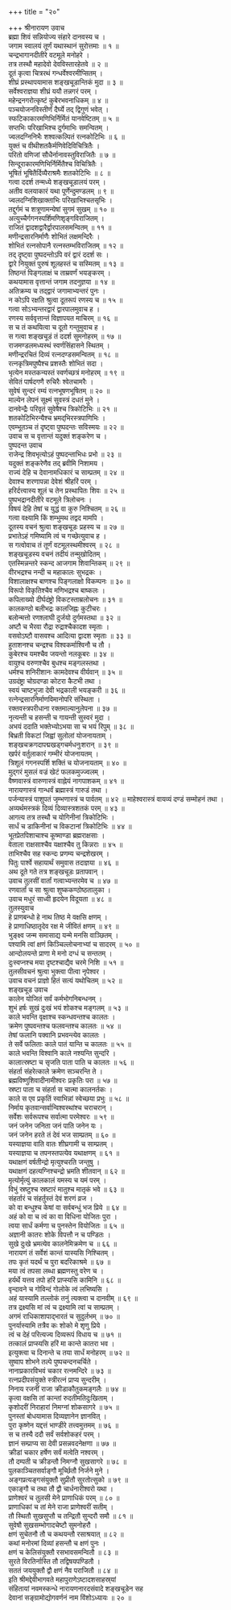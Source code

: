 +++
title = "२०"

+++
श्रीनारायण उवाच  
ब्रह्मा शिवं सन्नियोज्य संहारे दानवस्य च ।  
जगाम स्वालयं तूर्णं यथास्थानं सुरोत्तमाः ॥ १ ॥  
चन्द्रभागानदीतीरे वटमूले मनोहरे ।  
तत्र तस्थौ महादेवो देवविस्तारहेतवे ॥ २ ॥  
दूतं कृत्वा चित्ररथं गन्धर्वेश्वरमीप्सितम् ।  
शीघ्रं प्रस्थापयामास शङ्‌खचूडान्तिकं मुदा ॥ ३ ॥  
सर्वेश्वराज्ञया शीघ्रं ययौ तन्नगरं परम् ।  
महेन्द्रनगरोत्कृष्टं कुबेरभवनाधिकम् ॥ ४ ॥  
पञ्चयोजनविस्तीर्णं दैर्घ्ये तद्‌ द्विगुणं भवेत् ।  
स्फटिकाकारमणिभिर्निर्मितं यानवेष्टितम् ॥ ५ ॥  
सप्तभिः परिखाभिश्च दुर्गमाभिः समन्वितम् ।  
ज्वलदग्निनिभैः शश्वत्कल्पितं रत्नकोटिभिः ॥ ६ ॥  
युक्तं च वीथीशतकैर्मणिवेदिविचित्रितैः ।  
परितो वणिजां सौधैर्नानावस्तुविराजितैः ॥ ७ ॥  
सिन्दूराकारमणिभिर्निर्मितैश्च विचित्रितैः ।  
भूषितं भूषितैर्दिव्यैराश्रमैः शतकोटिभिः ॥ ८ ॥  
गत्वा ददर्श तन्मध्ये शङ्‌खचूडालयं परम् ।  
अतीव वलयाकारं यथा पूर्णेन्दुमण्डलम् ॥ ९ ॥  
ज्वलदग्निशिखाक्ताभिः परिखाभिश्चतसृभिः ।  
तद्दुर्गमं च शत्रूणामन्येषां सुगमं सुखम् ॥ १० ॥  
अत्युच्चैर्गगनस्पर्शिमणिशृङ्‌गविराजितम् ।  
राजितं द्वादशद्वारैर्द्वारपालसमन्वितम् ॥ ११ ॥  
मणीन्द्रसारनिर्माणैः शोभितं लक्षमन्दिरैः ।  
शोभितं रत्नसोपानै रत्नस्तम्भविराजितम् ॥ १२ ॥  
तद्‌ दृष्ट्वा पुष्पदन्तोऽपि वरं द्वारं ददर्श सः ।  
द्वारे नियुक्तं पुरुषं शूलहस्तं च सस्मितम् ॥ १३ ॥  
तिष्ठन्तं पिङ्‌गलाक्षं च ताम्रवर्णं भयङ्‌करम् ।  
कथयामास वृत्तान्तं जगाम तदनुज्ञया ॥ १४ ॥  
अतिक्रम्य च तद्द्वारं जगामाभ्यन्तरं पुनः ।  
न कोऽपि रक्षति श्रुत्वा दूतरूपं रणस्य च ॥ १५ ॥  
गत्वा सोऽभ्यन्तरद्वारं द्वारपालमुवाच ह ।  
रणस्य सर्ववृत्तान्तं विज्ञापयत माचिरम् ॥ १६ ॥  
स च तं कथयित्वा च दूतो गन्तुमुवाच ह ।  
स गत्वा शङ्‌खचूडं तं ददर्श सुमनोहरम् ॥ १७ ॥  
राजमण्डलमध्यस्थं स्वर्णसिंहासने स्थितम् ।  
मणीन्द्ररचितं दिव्यं रत्नदण्डसमन्वितम् ॥ १८ ॥  
रत्नकृत्रिमपुष्पैश्च प्रशस्तैः शोभितं सदा ।  
भृत्येन मस्तकन्यस्तं स्वर्णच्छत्रं मनोहरम् ॥ १९ ॥  
सेवितं पार्षदगणै रुचिरैः श्वेतचामरैः ।  
सुवेषं सुन्दरं रम्यं रत्नभूषणभूषितम् ॥ २० ॥  
माल्येन लेपनं सूक्ष्मं सुवस्त्रं दधतं मुने ।  
दानवेन्द्रैः परिवृतं सुवेषैश्च त्रिकोटिभिः ॥ २१ ॥  
शतकोटिभिरन्यैश्च भ्रमद्‌भिरस्त्रपाणिभिः ।  
एवम्भूतञ्च तं दृष्ट्वा पुष्पदन्तः सविस्मयः ॥ २२ ॥  
उवाच स च वृत्तान्तं यदुक्तं शङ्‌करेण च ।  
पुष्पदन्त उवाच  
राजेन्द्र शिवभृत्योऽहं पुष्पदन्ताभिधः प्रभो ॥ २३ ॥  
यदुक्तं शङ्‌करेणैव तद्‌ ब्रवीमि निशामय ।  
राज्यं देहि च देवानामधिकारं च साम्प्रतम् ॥ २४ ॥  
देवाश्च शरणापन्ना देवेशं श्रीहरिं परम् ।  
हरिर्दत्त्वास्य शूलं च तेन प्रस्थापितः शिवः ॥ २५ ॥  
पुष्पभद्रानदीतीरे वटमूले त्रिलोचनः ।  
विषयं देहि तेषां च युद्धं वा कुरु निश्चितम् ॥ २६ ॥  
गत्वा वक्ष्यामि किं शम्भुमथ तद्वद मामपि ।  
दूतस्य वचनं श्रुत्वा शङ्‌खचूडः प्रहस्य च ॥ २७ ॥  
प्रभातेऽहं गमिष्यामि त्वं च गच्छेत्युवाच ह ।  
स गत्वोवाच तं तूर्णं वटमूलस्थमीश्वरम् ॥ २८ ॥  
शङ्‌खचूडस्य वचनं तदीयं तन्मुखोदितम् ।  
एतस्मिन्नन्तरे स्कन्द आजगाम शिवान्तिकम् ॥ २९ ॥  
वीरभद्रश्च नन्दी च महाकालः सुभद्रकः ।  
विशालाक्षश्च बाणश्च पिङ्‌गलाक्षो विकम्पनः ॥ ३० ॥  
विरूपो विकृतिश्चैव मणिभद्रश्च बाष्कलः ।  
कपिलाख्यो दीर्घदंष्ट्रो विकटस्ताम्रलोचनः ॥ ३१ ॥  
कालकण्ठो बलीभद्रः कालजिह्नः कुटीचरः ।  
बलोन्मत्तो रणश्लाघी दुर्जयो दुर्गमस्तथा ॥ ३२ ॥  
अष्टौ च भैरवा रौद्रा रुद्राश्चैकादश स्मृताः ।  
वसवोऽष्टौ वासवश्च आदित्या द्वादश स्मृताः ॥ ३३ ॥  
हुताशनश्च चन्द्रश्च विश्वकर्माश्विनौ च तौ ।  
कुबेरश्च यमश्चैव जयन्तो नलकूबरः ॥ ३४ ॥  
वायुश्च वरुणश्चैव बुधश्च मङ्‌गलस्तथा ।  
धर्मश्च शनिरीशानः कामदेवश्च वीर्यवान् ॥ ३५ ॥  
उग्रदंष्ट्रा चोग्रदण्डा कोटरा कैटभी तथा ।  
स्वयं चाष्टभुजा देवी भद्रकाली भयङ्‌करी ॥ ३६ ॥  
रत्नेन्द्रसारनिर्माणविमानोपरि संस्थिता ।  
रक्तवस्त्रपरीधाना रक्तमाल्यानुलेपना ॥ ३७ ॥  
नृत्यन्ती च हसन्ती च गायन्ती सुस्वरं मुदा ।  
अभयं ददाति भक्तेभ्योऽभया सा च भयं रिपुम् ॥ ३८ ॥  
बिभ्रती विकटां जिह्वां सुलोलां योजनायताम् ।  
शङ्‌खचक्रगदापद्मखड्गचर्मधनुःशरान् ॥ ३९ ॥  
खर्परं वर्तुलाकारं गम्भीरं योजनायतम् ।  
त्रिशूलं गगनस्पर्शि शक्तिं च योजनायताम् ॥ ४० ॥  
मुद्‌गरं मुसलं वज्रं खेटं फलकमुज्ज्वलम् ।  
वैष्णवास्त्रं वारुणास्त्रं वाह्नेयं नागपाशकम् ॥ ४१ ॥  
नारायणास्त्रं गान्धर्वं ब्रह्मास्त्रं गारुडं तथा ।  
पर्जन्यास्त्रं पाशुपतं जृम्भणास्त्रं च पार्वतम् ॥ ४२ ॥
माहेश्वरास्त्रं वायव्यं दण्डं सम्मोहनं तथा ।  
अव्यर्थमस्त्रकं दिव्यं दिव्यास्त्रशतकं परम् ॥ ४३ ॥  
आगत्य तत्र तस्थौ च योगिनीनां त्रिकोटिभिः ।  
सार्धं च डाकिनीनां च विकटानां त्रिकोटिभिः ॥ ४४ ॥  
भूतप्रेतपिशाचाश्च कूष्माण्डा ब्रह्मराक्षसाः ।  
वेताला राक्षसाश्चैव यक्षाश्चैव तु किन्नराः ॥ ४५ ॥  
ताभिश्चैव सह स्कन्दः प्रणम्य चन्द्रशेखरम् ।  
पितुः पार्श्वे सहायार्थं समुवास तदाज्ञया ॥ ४६ ॥  
अथ दूते गते तत्र शङ्‌खचूडः प्रतापवान् ।  
उवाच तुलसीं वार्तां गत्वाभ्यन्तरमेव च ॥ ४७ ॥  
रणवार्तां च सा श्रुत्वा शुष्ककण्ठोष्ठतालुका ।  
उवाच मधुरं साध्वी हृदयेन विदूयता ॥ ४८ ॥  
तुलस्युवाच  
हे प्राणबन्धो हे नाथ तिष्ठ मे वक्षसि क्षणम् ।  
हे प्राणाधिष्ठातृदेव रक्ष मे जीवितं क्षणम् ॥ ४९ ॥  
भुङ्क्ष्व जन्म समासाद्य यन्मे मनसि वाञ्छितम् ।  
पश्यामि त्वां क्षणं किञ्चिल्लोचनाभ्यां च सादरम् ॥ ५० ॥  
आन्दोलयन्ते प्राणा मे मनो दग्धं च सन्ततम् ।  
दुःस्वप्नश्च मया दृष्टश्चाद्यैव चरमे निशि ॥ ५१ ॥  
तुलसीवचनं श्रुत्वा भुक्त्वा पीत्वा नृपेश्वर ।  
उवाच वचनं प्राज्ञो हितं सत्यं यथोचितम् ॥ ५२ ॥  
शङ्खचूड उवाच  
कालेन योजितं सर्वं कर्मभोगनिबन्धनम् ।  
शुभं हर्षः सुखं दुःखं भयं शोकश्च मङ्‌गलम् ॥ ५३ ॥  
काले भवन्ति वृक्षाश्च स्कन्धवन्तश्च कालतः ।  
क्रमेण पुष्पवन्तश्च फलवन्तश्च कालतः ॥ ५४ ॥  
तेषां फलानि पक्वानि प्रभवन्त्येव कालतः ।  
ते सर्वे फलिताः काले पातं यान्ति च कालतः ॥ ५५ ॥  
काले भवन्ति विश्वानि काले नश्यन्ति सुन्दरि ।  
कालात्स्रष्टा च सृजति पाता पाति च कालतः ॥ ५६ ॥  
संहर्ता संहरेत्काले क्रमेण सञ्चरन्ति ते ।  
ब्रह्मविष्णुशिवादीनामीश्वरः प्रकृतिः परा ॥ ५७ ॥  
स्रष्टा पाता च संहर्ता स चात्मा कालनर्तकः ।  
काले स एव प्रकृतिं स्वाभिन्नां स्वेच्छया प्रभुः ॥ ५८ ॥  
निर्माय कृतवान्सर्वान्विश्वस्थांश्च चराचरान् ।  
सर्वेशः सर्वरूपश्च सर्वात्मा परमेश्वरः ॥ ५९ ॥  
जनं जनेन जनिता जनं पाति जनेन यः ।  
जनं जनेन हरते तं देवं भज साम्प्रतम् ॥ ६० ॥  
यस्याज्ञया वाति वातः शीघ्रगामी च साम्प्रतम् ।  
यस्याज्ञया च तपनस्तपत्येव यथाक्षणम् ॥ ६१ ॥  
यथाक्षणं वर्षतीन्द्रो मृत्युश्चरति जन्तुषु ।  
यथाक्षणं दहत्यग्निश्चन्द्रो भ्रमति शीतवान् ॥ ६२ ॥  
मृत्योर्मृत्युं कालकालं यमस्य च यमं परम् ।  
विभुं स्रष्टुश्च स्रष्टारं मातुश्च मातृकं भवे ॥ ६३ ॥  
संहर्तारं च संहर्तुस्तं देवं शरणं व्रज ।  
को वा बन्धुश्च केषां वा सर्वबन्धुं भज प्रिये ॥ ६४ ॥  
अहं को वा च त्वं का वा विधिना योजितः पुरा ।  
त्वया सार्धं कर्मणा च पुनस्तेन वियोजितः ॥ ६५ ॥  
अज्ञानी कातरः शोके विपत्तौ न च पण्डितः ।  
सुखे दुःखे भ्रमत्येव कालनेमिक्रमेण च ॥ ६६ ॥  
नारायणं तं सर्वेशं कान्तं यास्यसि निश्चितम् ।  
तपः कृतं यदर्थं च पुरा बदरिकाश्रमे ॥ ६७ ॥  
मया त्वं तपसा लब्धा ब्रह्मणस्तु वरेण च ।  
हर्यर्थे यत्तव तपो हरिं प्राप्स्यसि कामिनि ॥ ६८ ॥  
वृन्दावने च गोविन्दं गोलोके त्वं लभिष्यसि ।  
अहं यास्यामि तल्लोकं तनुं त्यक्त्वा च दानवीम् ॥ ६९ ॥  
तत्र द्रक्ष्यसि मां त्वं च द्रक्ष्यामि त्वां च साम्प्रतम् ।  
अगमं राधिकाशापाद्भारतं च सुदुर्लभम् ॥ ७० ॥  
पुनर्यास्यामि तत्रैव कः शोको मे शृणु प्रिये ।  
त्वं च देहं परित्यज्य दिव्यरूपं विधाय च ॥ ७१ ॥  
तत्कालं प्राप्स्यसि हरिं मा कान्ते कातरा भव ।  
इत्युक्त्वा च दिनान्ते च तया सार्धं मनोहरम् ॥ ७२ ॥  
सुष्वाप शोभने तल्पे पुष्पचन्दनचर्चिते ।  
नानाप्रकारविभवं चकार रत्नमन्दिरे ॥ ७३ ॥  
रत्नप्रदीपसंयुक्ते स्त्रीरत्नं प्राप्य सुन्दरीम् ।  
निनाय रजनीं राजा क्रीडाकौतुकमङ्‌गलैः ॥ ७४ ॥  
कृत्वा वक्षसि तां कान्तां रुदतीमतिदुःखिताम् ।  
कृशोदरीं निराहारां निमग्नां शोकसागरे ॥ ७५ ॥  
पुनस्तां बोधयामास दिव्यज्ञानेन ज्ञानवित् ।  
पुरा कृष्णेन यद्दत्तं भाण्डीरे तत्त्वमुत्तमम् ॥ ७६ ॥  
स च तस्यै ददौ सर्वं सर्वशोकहरं परम् ।  
ज्ञानं सम्प्राप्य सा देवी प्रसन्नवदनेक्षणा ॥ ७७ ॥  
क्रीडां चकार हर्षेण सर्वं मत्वेति नश्वरम् ।  
तौ दम्पती च क्रीडन्तौ निमग्नौ सुखसागरे ॥ ७८ ॥  
पुलकाञ्चितसर्वाङ्‌गौ मूर्च्छितौ निर्जने मुने ।  
अङ्‌गप्रत्यङ्‌गसंयुक्तौ सुप्रीतौ सुरतोत्सुको ॥ ७९ ॥  
एकाङ्‌गौ च तथा तौ द्वौ चार्धनारीश्वरो यथा ।  
प्राणेश्वरं च तुलसी मेने प्राणाधिकं परम् ॥ ८० ॥  
प्राणाधिकां च तां मेने राजा प्राणेश्वरीं सतीम् ।  
तौ स्थितौ सुखसुप्तौ च तन्द्रितौ सुन्दरौ समौ ॥ ८१ ॥  
सुवेषौ सुखसम्भोगादचेष्टौ सुमनोहरौ ।  
क्षणं सुचेतनौ तौ च कथयन्तौ रसाश्रयात् ॥ ८२ ॥  
कथां मनोरमां दिव्यां हसन्तौ च क्षणं पुनः ।  
क्षणं च केलिसंयुक्तौ रसभावसमन्वितौ ॥ ८३ ॥  
सुरते विरतिर्नास्ति तौ तद्विषयपण्डितौ ।  
सततं जययुक्तौ द्वौ क्षणं नैव पराजितौ ॥ ८४ ॥  
इति श्रीमद्देवीभागवते महापुराणेऽष्टादशसाहस्र्यां  
संहितायां नवमस्कन्धे नारायणनारदसंवादे शङ्‌खचूडेन सह  
देवानां सङ्ग्रामोद्योगवर्णनं नाम विंशोऽध्यायः ॥ २० ॥
